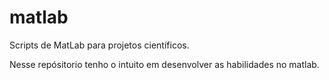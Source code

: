 # matlab

Scripts de MatLab para projetos científicos.

Nesse repósitorio tenho o intuito em desenvolver as habilidades no matlab. 
